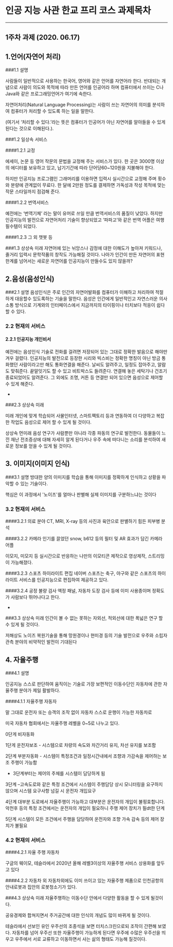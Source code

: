 # 인공 지능 사관 한교 프리 코스 과제목차 

---------------------------------------
1주차 과제 (2020. 06.17)
----


## 1.언어(자연어 처리)

###1.1 설명

사람들이 일반적으로 사용하는 한국어, 영어와 같은 언어를 자연어라 한다. 
반대되는 개념으로 사람이 의도와 목적에 따라 만든 언어를 인공어라 하며 
컴퓨터에서 쓰이는 C나 Java와 같은 프로그래밍언어가 여기에 속한다.

자연어처리(Natural Language Processing)는 사람이 쓰는 자연어의
의미를 분석하여 컴퓨터가 처리할 수 있도록 하는 일을 말한다.

(여기서 ‘처리할 수 있다.’라는 뜻은 컴퓨터가 인공어가 아닌 자연어를 알아들을 수 있게 된다는 것으로 이해된다.).


###1.2 일상속 서비스

####1.2.1 교정

에세이, 논문 등 영어 작문의 문법을 교정해 주는 서비스가 있다. 한 곳은 3000명 이상의 에디터를 보유하고 있고, 납기기간에 따라 단어당60~120원을 지불해야 한다.

하지만 인공지능 프로그램인 그래머리를 이용하면 입력시 실시간으로 교정해 주며 횟수와 분량에 관계없이 무료다. 한 달에 2만원 정도를 결제하면 가독성과 작성 목적에 맞는 작문 스타일까지 점검해 준다.


####1.2.2 번역서비스

예전에는 ‘번역기체’ 라는 말이 유머로 쓰일 만큼 번역서비스의 품질이 낮았다.
하지만 인공지능의 발전으로 자연어처리 기술이 향상되었고 ‘파파고’와 같은 번역 어플은 여행 필수템이 되었다.

####1.2.3 그 외 챗봇 등


###1.3 상상속 미래
자연어에 있는 뉘앙스나 감정에 대한 이해도가 높아져 키워드나, 줄거리 입력시 문학작품의 창작도 가능해질 것이다. 
나아가 인간이 만든 자연어의 표현 한계를 넘어서는 새로운 자연어를 인공지능이 만들수도 있지 않을까?


## 2.음성(음성인식)

###2.1 설명
음성인식은 주로 인간의 자연어발화를 컴퓨터가 이해하고 처리하여 적절하게 대응할수 있도록하는 기술을 말한다. 음성은 인간에게 일반적인고 자연스러운 의사소통 방식으로
기계와의 인터페이스에서 지금까지의 타이핑이나 터치보다 적응이 쉽다 할 수 있다. 


### 2.2 현재의 서비스

#### 2.2.1 인공지능 개인비서
예전에는 음성인식 기술로 전화를 걸려면 저장되어 있는 그대로 정확한 발음으로 해야만 겨우 걸렸다. 인공지능의 발전으로 등장한 시리와 빅스비는 정확한 명칭이 아닌 방금 통화했던 사람이라고만 해도 통화연결을 해준다. 날씨도 알려주고, 일정도 잡아주고, 알람도 맞춰준다. 끝말잇기도 할 수 있고 비트박스도 들려준다. 연결해 놓은 세탁기나 건조기 종료되었어도 알려준다. 그 외에도 조명, 커튼 등 연결만 되어 있으면 음성으로 제어할 수 있게 해준다.

-
###2.3 상상속 미래

미래
개인에 맞게 학습되어 사물인터넷, 스마트팩토리 등과 연동하여 더 다양하고 복잡한 작업도 음성으로 제어 할 수 있게 될 것이다.

상상속 먼미래
음성 연구가 사람뿐만 아니라 각종 파동의 연구로 발전한다. 동물들이 느낀 재난 전조증상에 대해 자세히 알게 된다거나 우주 속에 떠다니는 소리를 분석하여 새로운 정보를 얻을 수 있게 될 것이다.


## 3. 이미지(이미지 인식)

###3.1 설명
방대한 양의 이미지를 학습을 통해 이미지를 정확하게 인식하고 상황을 파악할 수 있는 기술이다. 

핵심은 이 과정에서 '노이즈'를 얼마나 판별해 실제 이미지를 구분하느냐는 것이다


### 3.2 현재의 서비스


####3.2.1 의료 분야
CT, MRI, X-ray 등의 사진과 육안으로 판별하기 힘든 피부병 분석


####3.2.2 카메라
인기를 끌었던 snow, b612 등의 필터 및 AR 효과가 담긴 카메라 어플

이모지, 미모지 등 실시간으로 반응하는 나만의 이모티콘 제작으로 영상제작, 스트리밍이 가능해졌다.

####3.2.3 스포츠 하이라이트 편집
네이버 스포츠는 축구, 야구와 같은 스포츠의 하이라이트 서비스를 인공지능으로 편집하여 제공하고 있다.


####3.2.4 공정 불량 검사
액정 패널, 자동차 도장 검사 등에 이미 사용종이며 정확도가 사람보다 뛰어나다고 한다.

-

###3.3 상상속 미래
인간이 볼 수 없는 못하는 자외선, 적외선에 대한 폭넓은 연구 할 수 있게 될 것이다.

저해상도 노이즈 복원기술을 통해 망원경이나 현미경 등의 기술 발전으로 우주와 소립자 관측 분야의 비약적인 발전이 기대된다


## 4. 자율주행

###4.1 설명

인공지능 스스로 판단하여 움직이는 기술로 가장 보편적인 이동수단인 자동차에 관한 자율주행 분야가 제일 활발하다.

####4.1.1 자율주행 자동자

말 그대로 운전자 또는 승객의 조작 없이 자동차 스스로 운행이 가능한 자동차로

미국 자동차 협회에서는 자율주행 레벨을 0~5로 나누고 있다.

0단게 비자동화

1단게 운전자보조 - 시스템으로 차량의 속도와 차간거리 유지, 차선 유지를 보조함

2단계 부분자동화 - 시스템이 특정조건과 일정시간내에서 조향과 가감속을 제어하는 보조 주행이 가능함

* 3단계부터는 제어의 주체를 시스템이 담당하게 됨

3단계 –고속도로와 같은 특정 조건에서 시스템이 주행담당 상시 모니터링을 요구하지 않으며 시스템 요구사항 넘길 시 운전자 개입요구

4단계 대부분 도로에서 자율주행이 가능하고 대부분은 운전자의 개입이 불핑효합니다. 악천후 등의 특정 조건에서는 운전자의 개입이 필요하니 주행 제어 장치가 필dt한 단계

5단계 시스템이 모든 조건에서 주행을 담당하여 운전자와
조향 가속 감속 등의 제어 장치가 불필요


### 4.2 현재의 서비스
####4.2.1 자율 주행 자동차

구글의 웨이모, 테슬라에서 2020년 올해 레벨3이상의 자율주행 서비스 상용화를 앞두고 있다


####4.2.2 자동차 외
자동차외에도 이미 쓰이고 있는 자율주행 제품으로 인천공항의 안내로봇과 집안의 로봇청소기가 있다.

###4.3 상상속 미래
자율주행하는  이동수단 안에서 다양한 활동을 할 수 있게 될것이다.

공유경제와 합쳐지면서 주거공간에 대한 인식의 개념도 많이 바뀌게 될 것이다.

테슬라에서 선보인 유인 우주선의 조종석을 보면 터치스크린으로되 조작이 간편해 보였다. 자동차를 넘어 우주선 또한 자율주행이 가능하게 된다면 우주에 수많은 우주선을 띄우고 우주에서 서로 교류하고 이동하면서 사는 삶의 형태도 가능해 질것이다.
